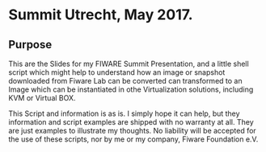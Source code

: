 # Summit Utrecht, May 2017.

## Purpose
This are the Slides for my FIWARE Summit Presentation, and a little shell script which might help to understand how an image or snapshot downloaded from Fiware Lab can be converted can transformed to an Image which can be instantiated in othe Virtualization solutions, including KVM or Virtual BOX.

This Script and information is as is. I simply hope it can help, but they information and script examples are shipped with no warranty at all. They are just examples to illustrate my thoughts. No liability will be accepted for the use of these scripts, nor by me or my company, Fiware Foundation e.V.

